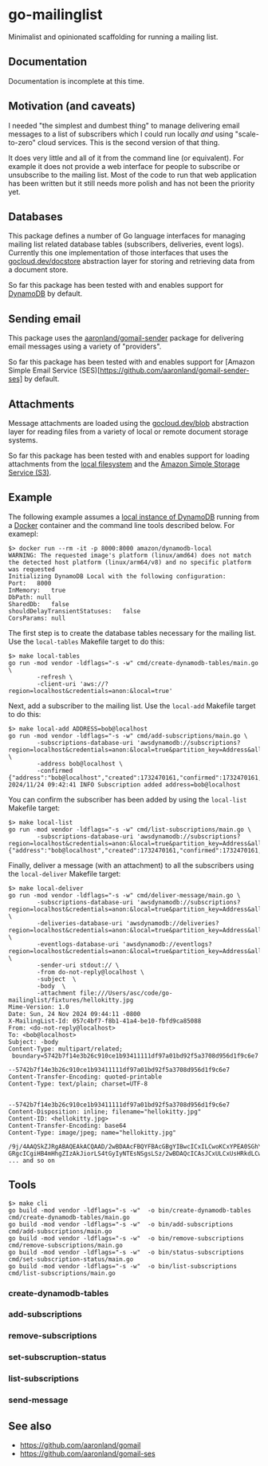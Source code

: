 # go-mailinglist

Minimalist and opinionated scaffolding for running a mailing list.

## Documentation

Documentation is incomplete at this time.

## Motivation (and caveats)

I needed "the simplest and dumbest thing" to manage delivering email messages to a list of subscribers which I could run locally _and_ using "scale-to-zero" cloud services. This is the second version of that thing.

It does very little and all of it from the command line (or equivalent). For example it does not provide a web interface for people to subscribe or unsubscribe to the mailing list. Most of the code to run that web application has been written but it still needs more polish and has not been the priority yet.

## Databases

This package defines a number of Go language interfaces for managing mailing list related database tables (subscribers, deliveries, event logs). Currently this one implementation of those interfaces that uses the [gocloud.dev/docstore](https://pkg.go.dev/gocloud.dev/docstore) abstraction layer for storing and retrieving data from a document store.

So far this package has been tested with and enables support for [DynamoDB](https://gocloud.dev/howto/docstore/#dynamodb) by default.

## Sending email

This package uses the [aaronland/gomail-sender](https://github.com/aaronland/gomail-sender) package for delivering email messages using a variety of "providers".

So far this package has been tested with and enables support for [Amazon Simple Email Service (SES)[https://github.com/aaronland/gomail-sender-ses] by default.

## Attachments

Message attachments are loaded using the [gocloud.dev/blob](https://pkg.go.dev/gocloud.dev/blob) abstraction layer for reading files from a variety of local or remote document storage systems.

So far this package has been tested with and enables support for loading attachments from the [local filesystem](https://gocloud.dev/howto/blob/#local) and the [Amazon Simple Storage Service (S3)](https://gocloud.dev/howto/blob/#s3).

## Example

The following example assumes a [local instance of DynamoDB](https://docs.aws.amazon.com/amazondynamodb/latest/developerguide/DynamoDBLocal.DownloadingAndRunning.html)  running from a [Docker](https://www.docker.com/) container and the command line tools described below. For examepl:

```
$> docker run --rm -it -p 8000:8000 amazon/dynamodb-local
WARNING: The requested image's platform (linux/amd64) does not match the detected host platform (linux/arm64/v8) and no specific platform was requested
Initializing DynamoDB Local with the following configuration:
Port:	8000
InMemory:	true
DbPath:	null
SharedDb:	false
shouldDelayTransientStatuses:	false
CorsParams:	null
```

The first step is to create the database tables necessary for the mailing list. Use the `local-tables` Makefile target to do this:

```
$> make local-tables
go run -mod vendor -ldflags="-s -w" cmd/create-dynamodb-tables/main.go \
		-refresh \
		-client-uri 'aws://?region=localhost&credentials=anon:&local=true'
```

Next, add a subscriber to the mailing list. Use the `local-add` Makefile target to do this:

```
$> make local-add ADDRESS=bob@localhost
go run -mod vendor -ldflags="-s -w" cmd/add-subscriptions/main.go \
		-subscriptions-database-uri 'awsdynamodb://subscriptions?region=localhost&credentials=anon:&local=true&partition_key=Address&allow_scans=true' \
		-address bob@localhost \
		-confirmed
{"address":"bob@localhost","created":1732470161,"confirmed":1732470161,"lastmodified":1732470161,"status":1}
2024/11/24 09:42:41 INFO Subscription added address=bob@localhost
```

You can confirm the subscriber has been added by using the `local-list` Makefile target:

```
$> make local-list
go run -mod vendor -ldflags="-s -w" cmd/list-subscriptions/main.go \
		-subscriptions-database-uri 'awsdynamodb://subscriptions?region=localhost&credentials=anon:&local=true&partition_key=Address&allow_scans=true'
{"address":"bob@localhost","created":1732470161,"confirmed":1732470161,"lastmodified":1732470161,"status":1}
```

Finally, deliver a message (with an attachment) to all the subscribers using the `local-deliver` Makefile target:

```
$> make local-deliver
go run -mod vendor -ldflags="-s -w" cmd/deliver-message/main.go \
		-subscriptions-database-uri 'awsdynamodb://subscriptions?region=localhost&credentials=anon:&local=true&partition_key=Address&allow_scans=true' \
		-deliveries-database-uri 'awsdynamodb://deliveries?region=localhost&credentials=anon:&local=true&partition_key=Address&allow_scans=true' \
		-eventlogs-database-uri 'awsdynamodb://eventlogs?region=localhost&credentials=anon:&local=true&partition_key=Address&allow_scans=true' \
		-sender-uri stdout:// \
		-from do-not-reply@localhost \
		-subject  \
		-body  \
		-attachment file:///Users/asc/code/go-mailinglist/fixtures/hellokitty.jpg
Mime-Version: 1.0
Date: Sun, 24 Nov 2024 09:44:11 -0800
X-MailingList-Id: 057c4bf7-f8b1-41a4-be10-fbfd9ca85088
From: <do-not-reply@localhost>
To: <bob@localhost>
Subject: -body
Content-Type: multipart/related;
 boundary=5742b7f14e3b26c910ce1b93411111df97a01bd92f5a3708d956d1f9c6e7

--5742b7f14e3b26c910ce1b93411111df97a01bd92f5a3708d956d1f9c6e7
Content-Transfer-Encoding: quoted-printable
Content-Type: text/plain; charset=UTF-8


--5742b7f14e3b26c910ce1b93411111df97a01bd92f5a3708d956d1f9c6e7
Content-Disposition: inline; filename="hellokitty.jpg"
Content-ID: <hellokitty.jpg>
Content-Transfer-Encoding: base64
Content-Type: image/jpeg; name="hellokitty.jpg"

/9j/4AAQSkZJRgABAQEAkACQAAD/2wBDAAcFBQYFBAcGBgYIBwcICxILCwoKCxYPEA0SGhYbGhkW
GRgcICgiHB4mHhgZIzAkJiorLS4tGyIyNTEsNSgsLSz/2wBDAQcICAsJCxULCxUsHRkdLCwsLCws
... and so on
```

## Tools

```
$> make cli
go build -mod vendor -ldflags="-s -w"  -o bin/create-dynamodb-tables cmd/create-dynamodb-tables/main.go
go build -mod vendor -ldflags="-s -w"  -o bin/add-subscriptions cmd/add-subscriptions/main.go
go build -mod vendor -ldflags="-s -w"  -o bin/remove-subscriptions cmd/remove-subscriptions/main.go
go build -mod vendor -ldflags="-s -w"  -o bin/status-subscriptions cmd/set-subscription-status/main.go
go build -mod vendor -ldflags="-s -w"  -o bin/list-subscriptions cmd/list-subscriptions/main.go
```

### create-dynamodb-tables

### add-subscriptions

### remove-subscriptions

### set-subscruption-status

### list-subscriptions

### send-message

## See also

* https://github.com/aaronland/gomail
* https://github.com/aaronland/gomail-ses
